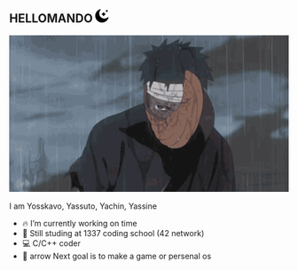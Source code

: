 ##  HELLOMANDO ![wave](l.png)


<p align="center">
  <img src="obito-uchiha-obito.gif" alt="Animation" />
</p>



<!--
**Yosskavo/Yosskavo** is a ✨ _special_ ✨ repository because its `README.md` (this file) appears on your GitHub profile.
-->
I am Yosskavo, Yassuto, Yachin, Yassine

- 🔥 I’m currently working on time
- 🏫 Still studing at 1337 coding school (42 network)
- 💻 C/C++ coder
- 🎯 arrow Next goal is to make a game or persenal os
<!-->
